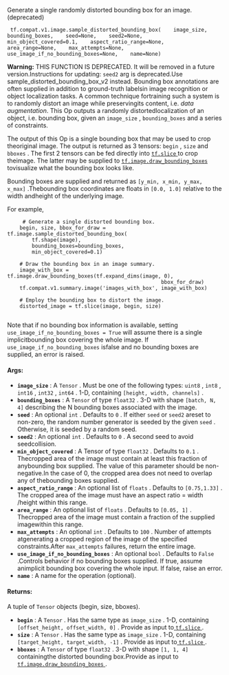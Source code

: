 Generate a single randomly distorted bounding box for an image. (deprecated)

```
 tf.compat.v1.image.sample_distorted_bounding_box(    image_size,    bounding_boxes,    seed=None,    seed2=None,    min_object_covered=0.1,    aspect_ratio_range=None,    area_range=None,    max_attempts=None,    use_image_if_no_bounding_boxes=None,    name=None) 
```


**Warning:**  THIS FUNCTION IS DEPRECATED. It will be removed in a future version.Instructions for updating: `seed2`  arg is deprecated.Use sample_distorted_bounding_box_v2 instead.
Bounding box annotations are often supplied in addition to ground-truth labelsin image recognition or object localization tasks. A common technique fortraining such a system is to randomly distort an image while preservingits content, i.e. *data augmentation*. This Op outputs a randomly distortedlocalization of an object, i.e. bounding box, given an  `image_size` , `bounding_boxes`  and a series of constraints.

The output of this Op is a single bounding box that may be used to crop theoriginal image. The output is returned as 3 tensors:  `begin` ,  `size`  and `bboxes` . The first 2 tensors can be fed directly into [ `tf.slice` ](https://tensorflow.google.cn/api_docs/python/tf/slice) to crop theimage. The latter may be supplied to [ `tf.image.draw_bounding_boxes` ](https://tensorflow.google.cn/api_docs/python/tf/image/draw_bounding_boxes) tovisualize what the bounding box looks like.

Bounding boxes are supplied and returned as  `[y_min, x_min, y_max, x_max]` .Thebounding box coordinates are floats in  `[0.0, 1.0]`  relative to the width andheight of the underlying image.

For example,

```
     # Generate a single distorted bounding box.
    begin, size, bbox_for_draw = tf.image.sample_distorted_bounding_box(
        tf.shape(image),
        bounding_boxes=bounding_boxes,
        min_object_covered=0.1)

    # Draw the bounding box in an image summary.
    image_with_box = tf.image.draw_bounding_boxes(tf.expand_dims(image, 0),
                                                  bbox_for_draw)
    tf.compat.v1.summary.image('images_with_box', image_with_box)

    # Employ the bounding box to distort the image.
    distorted_image = tf.slice(image, begin, size)
 
```

Note that if no bounding box information is available, setting `use_image_if_no_bounding_boxes = True`  will assume there is a single implicitbounding box covering the whole image. If  `use_image_if_no_bounding_boxes`  isfalse and no bounding boxes are supplied, an error is raised.

#### Args:
- **`image_size`** : A  `Tensor` . Must be one of the following types:  `uint8` ,  `int8` , `int16` ,  `int32` ,  `int64` . 1-D, containing  `[height, width, channels]` .
- **`bounding_boxes`** : A  `Tensor`  of type  `float32` . 3-D with shape  `[batch, N, 4]` describing the N bounding boxes associated with the image.
- **`seed`** : An optional  `int` . Defaults to  `0` . If either  `seed`  or  `seed2`  areset to non-zero, the random number generator is seeded by the given `seed` .  Otherwise, it is seeded by a random seed.
- **`seed2`** : An optional  `int` . Defaults to  `0` . A second seed to avoid seedcollision.
- **`min_object_covered`** : A Tensor of type  `float32` . Defaults to  `0.1` . Thecropped area of the image must contain at least this fraction of anybounding box supplied. The value of this parameter should be non-negative.In the case of 0, the cropped area does not need to overlap any of thebounding boxes supplied.
- **`aspect_ratio_range`** : An optional list of  `floats` . Defaults to  `[0.75,1.33]` . The cropped area of the image must have an aspect ratio = width /height within this range.
- **`area_range`** : An optional list of  `floats` . Defaults to  `[0.05, 1]` . Thecropped area of the image must contain a fraction of the supplied imagewithin this range.
- **`max_attempts`** : An optional  `int` . Defaults to  `100` . Number of attempts atgenerating a cropped region of the image of the specified constraints.After  `max_attempts`  failures, return the entire image.
- **`use_image_if_no_bounding_boxes`** : An optional  `bool` . Defaults to  `False` .Controls behavior if no bounding boxes supplied. If true, assume animplicit bounding box covering the whole input. If false, raise an error.
- **`name`** : A name for the operation (optional).


#### Returns:
A tuple of  `Tensor`  objects (begin, size, bboxes).

- **`begin`** : A  `Tensor` . Has the same type as  `image_size` . 1-D, containing `[offset_height, offset_width, 0]` . Provide as input to[ `tf.slice` ](https://tensorflow.google.cn/api_docs/python/tf/slice).
- **`size`** : A  `Tensor` . Has the same type as  `image_size` . 1-D, containing `[target_height, target_width, -1]` . Provide as input to[ `tf.slice` ](https://tensorflow.google.cn/api_docs/python/tf/slice).
- **`bboxes`** : A  `Tensor`  of type  `float32` . 3-D with shape  `[1, 1, 4]`  containingthe distorted bounding box.Provide as input to [ `tf.image.draw_bounding_boxes` ](https://tensorflow.google.cn/api_docs/python/tf/image/draw_bounding_boxes).
